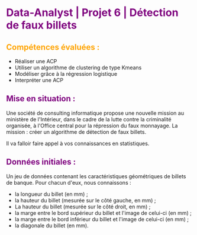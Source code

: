 # <font color="purple">Data-Analyst | Projet 6 | Détection de faux billets</font>

## <font color="orange">Compétences évaluées :</font>
- Réaliser une ACP
- Utiliser un algorithme de clustering de type Kmeans
- Modéliser grâce à la régression logistique 
- Interpréter une ACP

## <font color="purple">Mise en situation :</font>
Une société de consulting informatique propose une nouvelle mission au ministère de l'Intérieur, dans le cadre de la lutte contre la criminalité organisée, à l'Office central pour la répression du faux monnayage. La mission : créer un algorithme de détection de faux billets.

Il va falloir faire appel à vos connaissances en statistiques.

## <font color="purple">Données initiales :</font>
Un jeu de données contenant les caractéristiques géométriques de billets de banque. Pour chacun d'eux, nous connaissons :

- la longueur du billet (en mm) ;
- la hauteur du billet (mesurée sur le côté gauche, en mm) ;
- La hauteur du billet (mesurée sur le côté droit, en mm) ;
- la marge entre le bord supérieur du billet et l'image de celui-ci (en mm) ;
- la marge entre le bord inférieur du billet et l'image de celui-ci (en mm) ;
- la diagonale du billet (en mm).
